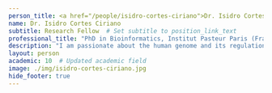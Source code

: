 ```yaml
---
person_title: <a href="/people/isidro-cortes-ciriano">Dr. Isidro Cortes Ciriano</a>
name: Dr. Isidro Cortes Ciriano
subtitle: Research Fellow  # Set subtitle to position_link_text
professional_title: "PhD in Bioinformatics, Institut Pasteur Paris (France), Postdoctoral Fellow (2016-2019), Marie Curie Fellow (Individual Global Fellowship)"
description: "I am passionate about the human genome and its regulation, as well as drug discovery. My research lies at the interface of biology, artificial intelligence (machine learning), and statistics. During my PhD I integrated biological data sets (e.g. gene expression) and chemical properties of drug candidates in predictive models of compound activity. This approach permits to uncover new therapeutical targets and drugs, as well as to improve the current state of the art of virtual screening approaches. I am currently working on the analysis of next generation sequencing data (WES and WGS) from cancer patients and neurological diseases generated by The Cancer Genome Atlas (TCGA), International Cancer Genome Consortium (ICGC), Pan-Cancer Analysis of Whole Genomes (PCAWG), and Brain Somatic Mosaicism (BSM) Network."
layout: person
academic: 10  # Updated academic field
image: ./img/isidro-cortes-ciriano.jpg
hide_footer: true
---
```

